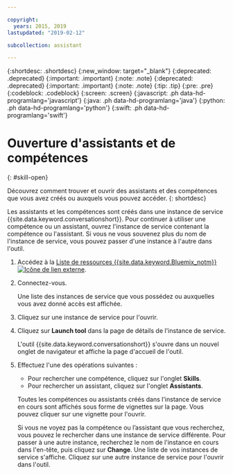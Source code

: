 ```yaml
---

copyright:
  years: 2015, 2019
lastupdated: "2019-02-12"

subcollection: assistant

---
```


{:shortdesc: .shortdesc}
{:new_window: target="_blank"}
{:deprecated: .deprecated}
{:important: .important}
{:note: .note}
{:deprecated: .deprecated}
{:important: .important}
{:note: .note}
{:tip: .tip}
{:pre: .pre}
{:codeblock: .codeblock}
{:screen: .screen}
{:javascript: .ph data-hd-programlang='javascript'}
{:java: .ph data-hd-programlang='java'}
{:python: .ph data-hd-programlang='python'}
{:swift: .ph data-hd-programlang='swift'}

# Ouverture d'assistants et de compétences 
{: #skill-open}

Découvrez comment trouver et ouvrir des assistants et des compétences que vous avez créés ou auxquels vous pouvez accéder.
{: shortdesc}

Les assistants et les compétences sont créés dans une instance de service {{site.data.keyword.conversationshort}}. Pour continuer à utiliser une compétence ou un assistant, ouvrez l'instance de service contenant la compétence ou l'assistant. Si vous ne vous souvenez plus du nom de l'instance de service, vous pouvez passer d'une instance à l'autre dans l'outil. 

1.  Accédez à la [Liste de ressources {{site.data.keyword.Bluemix_notm}} ![Icône de lien externe](../../icons/launch-glyph.svg "Icône de lien externe")](https://cloud.ibm.com/resources).

1.  Connectez-vous. 

    Une liste des instances de service que vous possédez ou auxquelles vous avez donné accès est affichée. 

1.  Cliquez sur une instance de service pour l'ouvrir. 

1.  Cliquez sur **Launch tool** dans la page de détails de l'instance de service.

    L'outil {{site.data.keyword.conversationshort}} s'ouvre dans un nouvel onglet de navigateur et affiche la page d'accueil de l'outil. 

1.  Effectuez l'une des opérations suivantes : 

    - Pour rechercher une compétence, cliquez sur l'onglet **Skills**.
    - Pour rechercher un assistant, cliquez sur l'onglet **Assistants**.

    Toutes les compétences ou assistants créés dans l'instance de service en cours sont affichés sous forme de vignettes sur la page. Vous pouvez cliquer sur une vignette pour l'ouvrir.  

    Si vous ne voyez pas la compétence ou l’assistant que vous recherchez, vous pouvez le rechercher dans une instance de service différente. Pour passer à une autre instance, recherchez le nom de l'instance en cours dans l'en-tête, puis cliquez sur **Change**. Une liste de vos instances de service s'affiche. Cliquez sur une autre instance de service pour l'ouvrir dans l'outil. 
